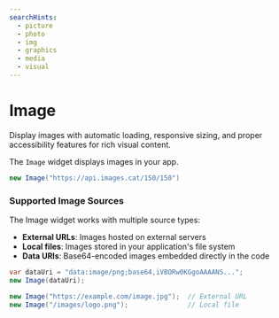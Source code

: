 ```yaml
---
searchHints:
  - picture
  - photo
  - img
  - graphics
  - media
  - visual
---
```


# Image

<Ingress>
Display images with automatic loading, responsive sizing, and proper accessibility features for rich visual content.
</Ingress>

The `Image` widget displays images in your app.

```csharp demo-below
new Image("https://api.images.cat/150/150")
```

### Supported Image Sources

The Image widget works with multiple source types:

- **External URLs**: Images hosted on external servers
- **Local files**: Images stored in your application's file system
- **Data URIs**: Base64-encoded images embedded directly in the code

```csharp
var dataUri = "data:image/png;base64,iVBORw0KGgoAAAANS...";
new Image(dataUri);

new Image("https://example.com/image.jpg");  // External URL
new Image("/images/logo.png");               // Local file
```

<WidgetDocs Type="Ivy.Image" ExtensionTypes="Ivy.ImageExtensions" SourceUrl="https://github.com/Ivy-Interactive/Ivy-Framework/blob/main/Ivy/Widgets/Primitives/Image.cs"/>
